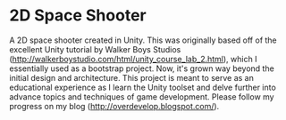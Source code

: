 2D Space Shooter
======

A 2D space shooter created in Unity. This was originally based off of the excellent Unity tutorial by Walker Boys Studios (http://walkerboystudio.com/html/unity_course_lab_2.html), which I essentially used as a bootstrap project. Now, it's grown way beyond the initial design and architecture. This project is meant to serve as an educational experience as I learn the Unity toolset and delve further into advance topics and techniques of game development. Please follow my progress on my blog (http://overdevelop.blogspot.com/). 
